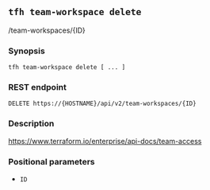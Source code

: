 ## `tfh team-workspace delete`

/team-workspaces/{ID}

### Synopsis

    tfh team-workspace delete [ ... ]

### REST endpoint

    DELETE https://{HOSTNAME}/api/v2/team-workspaces/{ID}

### Description

https://www.terraform.io/enterprise/api-docs/team-access

### Positional parameters

* `ID`

